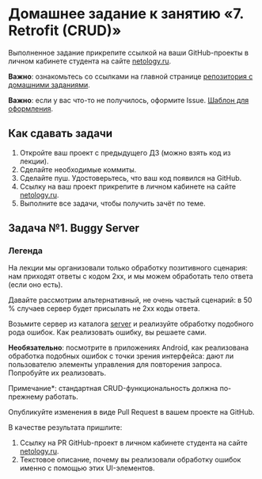 # Домашнее задание к занятию «7. Retrofit (CRUD)»

Выполненное задание прикрепите ссылкой на ваши GitHub-проекты в личном кабинете студента на сайте [netology.ru](https://netology.ru).

**Важно**: ознакомьтесь со ссылками на главной странице [репозитория с домашними заданиями](../README.md).

**Важно**: если у вас что-то не получилось, оформите Issue. [Шаблон для оформления](../report-requirements.md).

## Как сдавать задачи

1. Откройте ваш проект с предыдущего ДЗ (можно взять код из лекции).
1. Сделайте необходимые коммиты.
1. Сделайте пуш. Удостоверьтесь, что ваш код появился на GitHub.
1. Ссылку на ваш проект прикрепите в личном кабинете на сайте [netology.ru](https://netology.ru).
1. Выполните все задачи, чтобы получить зачёт по теме.

## Задача №1. Buggy Server

### Легенда

На лекции мы организовали только обработку позитивного сценария: нам приходят ответы с кодом 2xx, и мы можем обработать тело ответа (если оно есть).

Давайте рассмотрим альтернативный, не очень частый сценарий: в 50 % случаев сервер будет присылать не 2xx коды ответа.

Возьмите сервер из каталога [server](server) и реализуйте обработку подобного рода ошибок. Как реализовать ошибку, вы решаете сами.

**Необязательно**: посмотрите в приложениях Android, как реализована обработка подобных ошибок с точки зрения интерфейса: дают ли пользователю элементы управления для повторения запроса. Попробуйте их реализовать.

Примечание*: стандартная CRUD-функциональность должна по-прежнему работать.

Опубликуйте изменения в виде Pull Request в вашем проекте на GitHub.

В качестве результата пришлите:
1. Ссылку на PR GitHub-проект в личном кабинете студента на сайте [netology.ru](https://netology.ru).
1. Текстовое описание, почему вы реализовали обработку ошибок именно с помощью этих UI-элементов.
